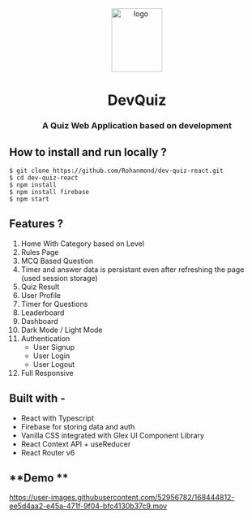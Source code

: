 <div align="center">
  <img src="https://res.cloudinary.com/donqbxlnc/image/upload/v1649996081/DevQuiz_txfczb.png" height="125" width="100" alt="logo"/>
  
# DevQuiz
###  A Quiz Web Application based on development
</div>


## **How to install and run locally ?**

```
$ git clone https://github.com/Rohanmond/dev-quiz-react.git
$ cd dev-quiz-react
$ npm install
$ npm install firebase
$ npm start
```

## Features ?

1. Home With Category based on Level
2. Rules Page
3. MCQ Based Question 
4. Timer and answer data is persistant even after refreshing the page (used session storage)
5. Quiz Result
6. User Profile 
7. Timer for Questions
8. Leaderboard
9. Dashboard
10. Dark Mode / Light Mode
11. Authentication
      - User Signup
      - User Login
      - User Logout
13. Full Responsive

  

## **Built with -**

- React with Typescript 
- Firebase for storing data and auth
- Vanilla CSS integrated with Glex UI Component Library
- React Context API + useReducer
- React Router v6

## **Demo **



https://user-images.githubusercontent.com/52956782/168444812-ee5d4aa2-e45a-471f-9f04-bfc4130b37c9.mov



